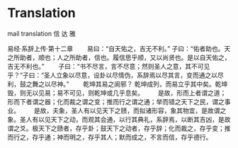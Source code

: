 # Translation
mail translation
信 达 雅

易经·系辞上传·第十二章
　　易曰：“自天佑之，吉无不利。” 子曰：“佑者助也。天之所助者，顺也；人之所助者，信也。履信思乎顺，又以尚贤也。是以自天佑之，吉无不利也。”
　　子曰：“书不尽言，言不尽意；然则圣人之意，其不可见乎？”子曰：“圣人立象以尽意，设卦以尽情伪，系辞焉以尽其言，变而通之以尽利，鼓之舞之以尽神。”
　　乾坤其易之阆邪？ 乾坤成列，而易立乎其中矣。乾坤毁，则无以见易；易不可见，则乾坤或几乎息矣。
　　是故，形而上者谓之道；形而下者谓之器；化而裁之谓之变；推而行之谓之通；举而错之天下之民，谓之事业。
　　是故，夫象，圣人有以见天下之赜，而拟诸形容，象其物宜，是故谓之象。圣人有以见天下之动，而观其会通，以行其典礼，系辞焉，以断其吉凶，是故谓之爻。极天下之赜者，存乎卦；鼓天下之动者，存乎辞；化而裁之，存乎变；推而行之，存乎通；神而明之，存乎其人；默而成之，不言而信，存乎德行。
